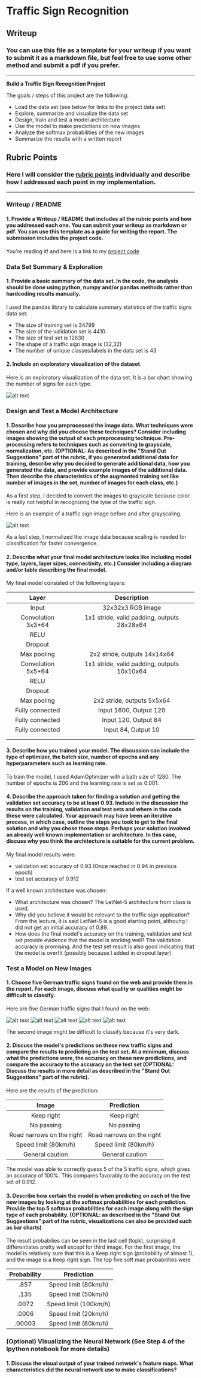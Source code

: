 # **Traffic Sign Recognition** 

## Writeup

### You can use this file as a template for your writeup if you want to submit it as a markdown file, but feel free to use some other method and submit a pdf if you prefer.

---

**Build a Traffic Sign Recognition Project**

The goals / steps of this project are the following:
* Load the data set (see below for links to the project data set)
* Explore, summarize and visualize the data set
* Design, train and test a model architecture
* Use the model to make predictions on new images
* Analyze the softmax probabilities of the new images
* Summarize the results with a written report


[//]: # (Image References)

[image1]: ./output_images/bar_count_signs.png "Visualization"
[image2]: ./output_images/sign_example2.png "Original"
[image3]: ./output_images/transformed_sign_example2.png "Grayscaling"
[image4]: ./output_images/german_test1.png "Traffic Sign 1"
[image5]: ./output_images/german_test2.png "Traffic Sign 2"
[image6]: ./output_images/german_test3.png "Traffic Sign 3"
[image7]: ./output_images/german_test4.png "Traffic Sign 4"
[image8]: ./output_images/german_test5.png "Traffic Sign 4"


## Rubric Points
### Here I will consider the [rubric points](https://review.udacity.com/#!/rubrics/481/view) individually and describe how I addressed each point in my implementation.  

---
### Writeup / README

#### 1. Provide a Writeup / README that includes all the rubric points and how you addressed each one. You can submit your writeup as markdown or pdf. You can use this template as a guide for writing the report. The submission includes the project code.

You're reading it! and here is a link to my [project code](https://github.com/guangyangai/CarND-Traffic-Sign-Classifier-Project/blob/master/Traffic_Sign_Classifier.ipynb)

### Data Set Summary & Exploration

#### 1. Provide a basic summary of the data set. In the code, the analysis should be done using python, numpy and/or pandas methods rather than hardcoding results manually.

I used the pandas library to calculate summary statistics of the traffic
signs data set:

* The size of training set is 34799
* The size of the validation set is 4410
* The size of test set is 12630
* The shape of a traffic sign image is (32,32)
* The number of unique classes/labels in the data set is 43

#### 2. Include an exploratory visualization of the dataset.

Here is an exploratory visualization of the data set. It is a bar chart showing the number of signs for each type. 

![alt text][image1]

### Design and Test a Model Architecture

#### 1. Describe how you preprocessed the image data. What techniques were chosen and why did you choose these techniques? Consider including images showing the output of each preprocessing technique. Pre-processing refers to techniques such as converting to grayscale, normalization, etc. (OPTIONAL: As described in the "Stand Out Suggestions" part of the rubric, if you generated additional data for training, describe why you decided to generate additional data, how you generated the data, and provide example images of the additional data. Then describe the characteristics of the augmented training set like number of images in the set, number of images for each class, etc.)

As a first step, I decided to convert the images to grayscale because color is really not helpful in recognizing the tyoe of the traffic sign. 

Here is an example of a traffic sign image before and after grayscaling.

![alt text][image2]

As a last step, I normalized the image data because scaling is needed for classification for faster convergence. 


#### 2. Describe what your final model architecture looks like including model type, layers, layer sizes, connectivity, etc.) Consider including a diagram and/or table describing the final model.

My final model consisted of the following layers:

| Layer         		|     Description	        					| 
|:---------------------:|:---------------------------------------------:| 
| Input         		| 32x32x3 RGB image   							| 
| Convolution 3x3*64     	| 1x1 stride, valid padding, outputs 28x28x64 	|
| RELU					|												|
| Dropout					|												|With probability 0.5
| Max pooling	      	| 2x2 stride,  outputs 14x14x64 				|
| Convolution 5x5*64    | 1x1 stride, valid padding, outputs 10x10x64      									|
| RELU					|												|
| Dropout					|												|With probability 0.5
| Max pooling	      	| 2x2 stride,  outputs 5x5x64 				|
| Fully connected		| Input 1600, Output 120       									|
| Fully connected		| Input 120, Output 84       									|
| Fully connected		| Input 84, Output 10       									|
|						|												|
|						|												|
 


#### 3. Describe how you trained your model. The discussion can include the type of optimizer, the batch size, number of epochs and any hyperparameters such as learning rate.

To train the model, I used AdamOptimizer with a bath size of 1280. The number of epochs is 200 and the learning rate is set as 0.001.

#### 4. Describe the approach taken for finding a solution and getting the validation set accuracy to be at least 0.93. Include in the discussion the results on the training, validation and test sets and where in the code these were calculated. Your approach may have been an iterative process, in which case, outline the steps you took to get to the final solution and why you chose those steps. Perhaps your solution involved an already well known implementation or architecture. In this case, discuss why you think the architecture is suitable for the current problem.

My final model results were:
* validation set accuracy of 0.93 (Once reached in 0.94 in previous epoch) 
* test set accuracy of 0.912

If a well known architecture was chosen:
* What architecture was chosen? The LetNet-5 architecture from class is used. 
* Why did you believe it would be relevant to the traffic sign application? From the lecture, it is said LetNet-5 is a good starting point, althouhg I did not get an initial accuracy of 0.89. 
* How does the final model's accuracy on the training, validation and test set provide evidence that the model is working well?
The validation accuracy is promising. And the test set result is also good indicating that the model is overfit (possibly because I added in dropout layer)
 

### Test a Model on New Images

#### 1. Choose five German traffic signs found on the web and provide them in the report. For each image, discuss what quality or qualities might be difficult to classify.

Here are five German traffic signs that I found on the web:

![alt text][image4] ![alt text][image5] ![alt text][image6] 
![alt text][image7] ![alt text][image8]

The second image might be difficult to classify because it's very dark.

#### 2. Discuss the model's predictions on these new traffic signs and compare the results to predicting on the test set. At a minimum, discuss what the predictions were, the accuracy on these new predictions, and compare the accuracy to the accuracy on the test set (OPTIONAL: Discuss the results in more detail as described in the "Stand Out Suggestions" part of the rubric).

Here are the results of the prediction:

| Image			        |     Prediction	        					| 
|:---------------------:|:---------------------------------------------:| 
| Keep right      		| Keep right   									| 
| No passing     			| No passing										|
| Road narrows on the right | Road narrows on the right										|
| Speed limit (80km/h)      		| Speed limit (80km/h)			 				|
| General caution		| General caution      							|


The model was able to correctly guess 5 of the 5 traffic signs, which gives an accuracy of 100%. This compares favorably to the accuracy on the test set of 0.912.

#### 3. Describe how certain the model is when predicting on each of the five new images by looking at the softmax probabilities for each prediction. Provide the top 5 softmax probabilities for each image along with the sign type of each probability. (OPTIONAL: as described in the "Stand Out Suggestions" part of the rubric, visualizations can also be provided such as bar charts)

The result probabilies can be seen in the last cell (topk), surprising it differentiates pretty well except for third image.
For the first image, the model is relatively sure that this is a Keep right sign (probability of almost 1), and the image is a Keep right sign. The top five soft max probabilities were

| Probability         	|     Prediction	        					| 
|:---------------------:|:---------------------------------------------:| 
| .857         			| Speed limit (80km/h)									| 
| .135     				| Speed limit (50km/h)									|
| .0072					| Speed limit (100km/h)						|
| .0006	      			| Speed limit (20km/h)	 				|
| .00003			    | Speed limit (60km/h)   							|




### (Optional) Visualizing the Neural Network (See Step 4 of the Ipython notebook for more details)
#### 1. Discuss the visual output of your trained network's feature maps. What characteristics did the neural network use to make classifications?


